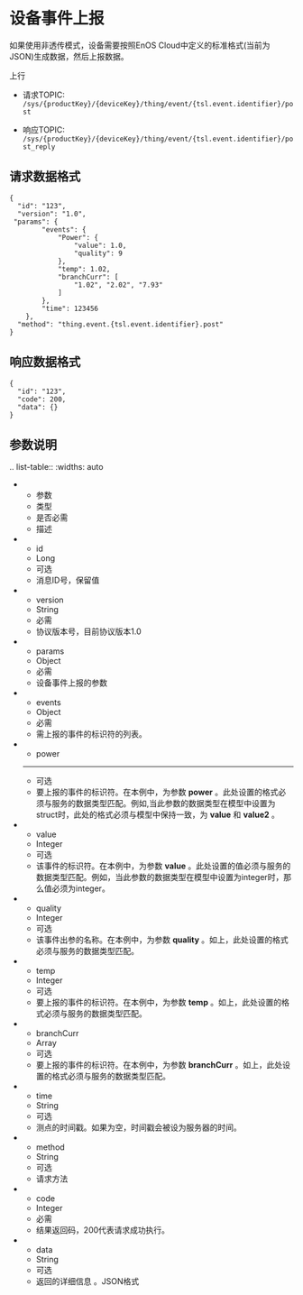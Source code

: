 # 设备事件上报

如果使用非透传模式，设备需要按照EnOS Cloud中定义的标准格式(当前为JSON)生成数据，然后上报数据。

上行
- 请求TOPIC: `/sys/{productKey}/{deviceKey}/thing/event/{tsl.event.identifier}/post`

- 响应TOPIC: `/sys/{productKey}/{deviceKey}/thing/event/{tsl.event.identifier}/post_reply`

## 请求数据格式

```
{
  "id": "123",
  "version": "1.0",
 "params": {
		"events": {
			"Power": {
				"value": 1.0,
				"quality": 9
			},
			"temp": 1.02,
			"branchCurr": [
				"1.02", "2.02", "7.93"
			]
		},
		"time": 123456
	},
  "method": "thing.event.{tsl.event.identifier}.post"
}

```

## 响应数据格式

```
{
  "id": "123",
  "code": 200,
  "data": {}
}
```

## 参数说明

.. list-table::
   :widths: auto

   * - 参数
     - 类型
     - 是否必需
     - 描述
   * - id
     - Long
     - 可选
     - 消息ID号，保留值
   * - version
     - String
     - 必需
     - 协议版本号，目前协议版本1.0
   * - params
     - Object
     - 必需
     - 设备事件上报的参数
   * - events
     - Object
     - 必需
     - 需上报的事件的标识符的列表。
   * - power
     -  --
     - 可选
     - 要上报的事件的标识符。在本例中，为参数 **power** 。此处设置的格式必须与服务的数据类型匹配。例如,当此参数的数据类型在模型中设置为struct时，此处的格式必须与模型中保持一致，为 **value** 和 **value2** 。
   * - value
     - Integer
     - 可选
     - 该事件的标识符。在本例中，为参数 **value** 。此处设置的值必须与服务的数据类型匹配。例如，当此参数的数据类型在模型中设置为integer时，那么值必须为integer。
   * - quality
     - Integer
     - 可选
     - 该事件出参的名称。在本例中，为参数 **quality** 。如上，此处设置的格式必须与服务的数据类型匹配。
   * - temp
     - Integer
     - 可选
     - 要上报的事件的标识符。在本例中，为参数 **temp** 。如上，此处设置的格式必须与服务的数据类型匹配。
   * - branchCurr
     - Array
     - 可选
     - 要上报的事件的标识符。在本例中，为参数 **branchCurr** 。如上，此处设置的格式必须与服务的数据类型匹配。
   * - time
     - String
     - 可选
     - 测点的时间戳。如果为空，时间戳会被设为服务器的时间。
   * - method
     - String
     - 可选
     - 请求方法
   * - code
     - Integer
     - 必需
     - 结果返回码，200代表请求成功执行。
   * - data
     - String
     - 可选
     - 返回的详细信息 。JSON格式



<!--end-->
